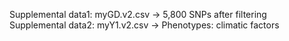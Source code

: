 Supplemental data1: myGD.v2.csv -> 5,800 SNPs after filtering 
Supplemental data2: myY1.v2.csv -> Phenotypes: climatic factors
